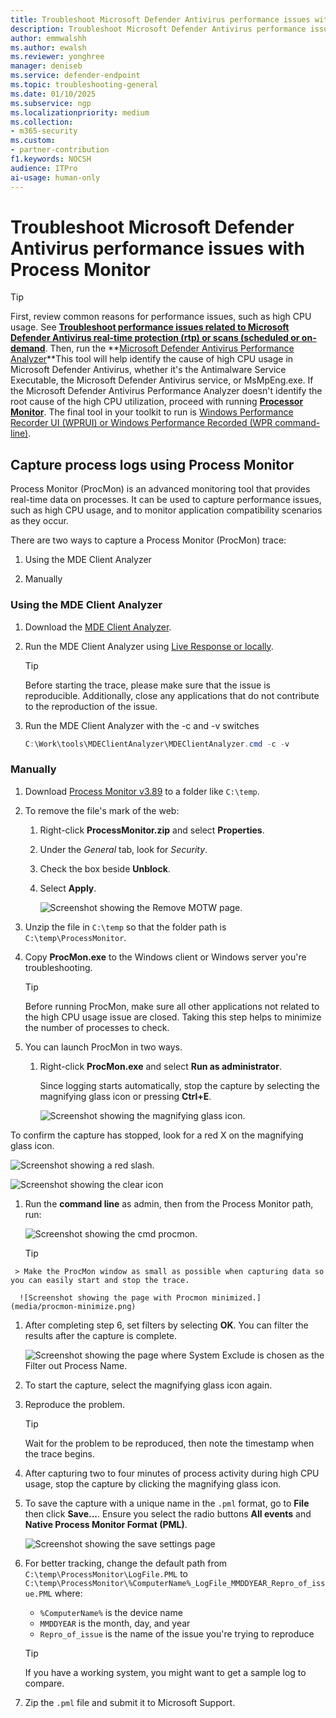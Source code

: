 ```yaml
---
title: Troubleshoot Microsoft Defender Antivirus performance issues with Process Monitor
description: Troubleshoot Microsoft Defender Antivirus performance issues with Process Monitor
author: emmwalshh
ms.author: ewalsh 
ms.reviewer: yonghree
manager: deniseb
ms.service: defender-endpoint
ms.topic: troubleshooting-general
ms.date: 01/10/2025
ms.subservice: ngp
ms.localizationpriority: medium 
ms.collection: 
- m365-security
ms.custom:
- partner-contribution
f1.keywords: NOCSH
audience: ITPro
ai-usage: human-only
---
```


# Troubleshoot Microsoft Defender Antivirus performance issues with Process Monitor

> [!TIP]
> First, review common reasons for performance issues, such as high CPU usage. See **[Troubleshoot performance issues related to Microsoft Defender Antivirus real-time protection (rtp) or scans (scheduled or on-demand](/defender-endpoint/troubleshoot-performance-issues)**.
> Then, run the **[Microsoft Defender Antivirus Performance Analyzer](/defender-endpoint/tune-performance-defender-antivirus)**This tool will help identify the cause of high CPU usage in Microsoft Defender Antivirus, whether it's the Antimalware Service Executable, the Microsoft Defender Antivirus service, or MsMpEng.exe.
>If the Microsoft Defender Antivirus Performance Analyzer doesn't identify the root cause of the high CPU utilization, proceed with running **[Processor Monitor](/defender-endpoint/troubleshoot-av-performance-issues-with-procmon)**.
>The final tool in your toolkit to run is [Windows Performance Recorder UI (WPRUI) or Windows Performance Recorded (WPR command-line)](/defender-endpoint/troubleshoot-av-performance-issues-with-wprui).

## Capture process logs using Process Monitor

Process Monitor (ProcMon) is an advanced monitoring tool that provides real-time data on processes. It can be used to capture performance issues, such as high CPU usage, and to monitor application compatibility scenarios as they occur.

There are two ways to capture a Process Monitor (ProcMon) trace:

1. Using the MDE Client Analyzer

1. Manually

### Using the MDE Client Analyzer

1. Download the [MDE Client Analyzer](/defender-endpoint/download-client-analyzer).

1. Run the MDE Client Analyzer using [Live Response or locally](/defender-endpoint/run-analyzer-windows).

   > [!TIP]
   > Before starting the trace, please make sure that the issue is reproducible. Additionally, close any applications that do not contribute to the reproduction of the issue.

1. Run the MDE Client Analyzer with the -c and -v switches

   ```powershell
   C:\Work\tools\MDEClientAnalyzer\MDEClientAnalyzer.cmd -c -v
   ```

### Manually

1. Download [Process Monitor v3.89](/sysinternals/downloads/procmon) to a folder like `C:\temp`.

1. To remove the file's mark of the web:

   1. Right-click **ProcessMonitor.zip** and select **Properties**.

   1. Under the *General* tab, look for *Security*.

   1. Check the box beside **Unblock**.

   1. Select **Apply**.

      ![Screenshot showing the Remove MOTW page.](media/procmon-motw.png)

1. Unzip the file in `C:\temp` so that the folder path is `C:\temp\ProcessMonitor`.

1. Copy **ProcMon.exe** to the Windows client or Windows server you're troubleshooting.

   > [!TIP]
   > Before running ProcMon, make sure all other applications not related to the high CPU usage issue are closed. Taking this step helps to minimize the number of processes to check.

1. You can launch ProcMon in two ways.

   1. Right-click **ProcMon.exe** and select **Run as administrator**.

         Since logging starts automatically, stop the capture by selecting the magnifying glass icon or pressing  **Ctrl+E**.

      ![Screenshot showing the magnifying glass icon.](media/procmon-magglass.png)

To confirm the capture has stopped, look for a red X on the magnifying glass icon.

   ![Screenshot showing a red slash.](media/procmon-magglass-stop.png)

   ![Screenshot showing the clear icon](media/procmon-eraser-clear.png)

   1. Run the **command line** as admin, then from the Process Monitor path, run:

      ![Screenshot showing the cmd procmon.](media/cmd-procmon.png)

        > [!TIP]
     > Make the ProcMon window as small as possible when capturing data so you can easily start and stop the trace.

      ![Screenshot showing the page with Procmon minimized.](media/procmon-minimize.png)

1. After completing step 6, set filters by selecting **OK**. You can filter the results after the capture is complete.

   ![Screenshot showing the page where System Exclude is chosen as the Filter out Process Name.](media/procmon-filter-options.png)

1. To start the capture, select the magnifying glass icon again.

1. Reproduce the problem.

   > [!TIP]
   > Wait for the problem to be reproduced, then note the timestamp when the trace begins.

1. After capturing two to four minutes of process activity during high CPU usage, stop the capture by clicking the magnifying glass icon.

1. To save the capture with a unique name in the `.pml` format, go to **File** then click **Save...**. Ensure you select the radio buttons **All events** and **Native Process Monitor Format (PML)**.

   ![Screenshot showing the save settings page](media/procmon-savesettings1.png)

1. For better tracking, change the default path from `C:\temp\ProcessMonitor\LogFile.PML` to `C:\temp\ProcessMonitor\%ComputerName%_LogFile_MMDDYEAR_Repro_of_issue.PML` where:

   - `%ComputerName%` is the device name
   - `MMDDYEAR` is the month, day, and year
   - `Repro_of_issue` is the name of the issue you're trying to reproduce

   > [!TIP]
   > If you have a working system, you might want to get a sample log to compare.

1. Zip the `.pml` file and submit it to Microsoft Support.
